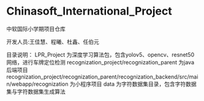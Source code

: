# Chinasoft_International_Project
 中软国际小学期项目仓库

开发人员:王佳慧、程曦、杜鑫、任伯元

目录说明：
LPR_Project 为深度学习算法包，包含yolov5、opencv、resnet50网络，进行车牌定位检测
recognization_project/recognization_parent 为java后端项目
recognization_project/recognization_parent/recognization_backend/src/main/webapp/recognization 为小程序项目
data 为字符数据集目录，包含字符数据集与字符数据集生成算法
